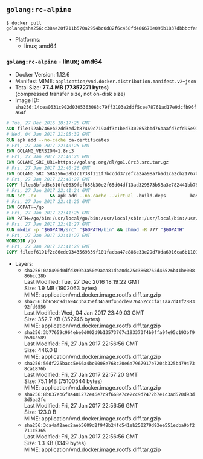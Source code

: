 ## `golang:rc-alpine`

```console
$ docker pull golang@sha256:c38ae20f711b570a2954bc0d82f6c458fd486670e096b1837dbbbcfaf27e03d8
```

-	Platforms:
	-	linux; amd64

### `golang:rc-alpine` - linux; amd64

-	Docker Version: 1.12.6
-	Manifest MIME: `application/vnd.docker.distribution.manifest.v2+json`
-	Total Size: **77.4 MB (77357271 bytes)**  
	(compressed transfer size, not on-disk size)
-	Image ID: `sha256:14cea0631c902d0305363063c79ff3103e2ddf5cee78761ad17e9dcfb96fa64f`

```dockerfile
# Tue, 27 Dec 2016 18:17:25 GMT
ADD file:92ab746eb22dd3ed2b87469c719adf3c1bed7302653bbd76baafd7cfd95e911e in / 
# Wed, 04 Jan 2017 21:05:32 GMT
RUN apk add --no-cache ca-certificates
# Fri, 27 Jan 2017 22:40:25 GMT
ENV GOLANG_VERSION=1.8rc3
# Fri, 27 Jan 2017 22:40:26 GMT
ENV GOLANG_SRC_URL=https://golang.org/dl/go1.8rc3.src.tar.gz
# Fri, 27 Jan 2017 22:40:26 GMT
ENV GOLANG_SRC_SHA256=38b1c1738f111f7bccdd372efca2aa98a7bad1ca2cb21767ba69f34ae007499c
# Fri, 27 Jan 2017 22:40:27 GMT
COPY file:8bfad5c310fe0639fcf658b30e2f65d04df13ad329573b58a3e782441bb7839c in / 
# Fri, 27 Jan 2017 22:41:24 GMT
RUN set -ex 	&& apk add --no-cache --virtual .build-deps 		bash 		gcc 		musl-dev 		openssl 		go 		&& export GOROOT_BOOTSTRAP="$(go env GOROOT)" 		&& wget -q "$GOLANG_SRC_URL" -O golang.tar.gz 	&& echo "$GOLANG_SRC_SHA256  golang.tar.gz" | sha256sum -c - 	&& tar -C /usr/local -xzf golang.tar.gz 	&& rm golang.tar.gz 	&& cd /usr/local/go/src 	&& patch -p2 -i /no-pic.patch 	&& ./make.bash 		&& rm -rf /*.patch 	&& apk del .build-deps
# Fri, 27 Jan 2017 22:41:25 GMT
ENV GOPATH=/go
# Fri, 27 Jan 2017 22:41:25 GMT
ENV PATH=/go/bin:/usr/local/go/bin:/usr/local/sbin:/usr/local/bin:/usr/sbin:/usr/bin:/sbin:/bin
# Fri, 27 Jan 2017 22:41:27 GMT
RUN mkdir -p "$GOPATH/src" "$GOPATH/bin" && chmod -R 777 "$GOPATH"
# Fri, 27 Jan 2017 22:41:27 GMT
WORKDIR /go
# Fri, 27 Jan 2017 22:41:28 GMT
COPY file:f6191f2c86edc9343569339f101facba47e886e33e29d70da6916ca6b1101a53 in /usr/local/bin/ 
```

-	Layers:
	-	`sha256:0a8490d0dfd399b3a50e9aaa81dba0d425c3868762d46526b41be00886bcc28b`  
		Last Modified: Tue, 27 Dec 2016 18:19:22 GMT  
		Size: 1.9 MB (1902063 bytes)  
		MIME: application/vnd.docker.image.rootfs.diff.tar.gzip
	-	`sha256:bb658c9d1694c3ba35ef345a0f46dcb9776452cccfa11aa7d41f288392fd6556`  
		Last Modified: Wed, 04 Jan 2017 23:49:03 GMT  
		Size: 352.7 KB (352746 bytes)  
		MIME: application/vnd.docker.image.rootfs.diff.tar.gzip
	-	`sha256:3b77659c964ebe0d002d9b13573767c193373f4b9ffa9fe95c193bf9b594c589`  
		Last Modified: Fri, 27 Jan 2017 22:56:56 GMT  
		Size: 446.0 B  
		MIME: application/vnd.docker.image.rootfs.diff.tar.gzip
	-	`sha256:56df225bacc5e66a4bc0008e768c20e6a7967917e7204b325b4794738ca1876b`  
		Last Modified: Fri, 27 Jan 2017 22:57:20 GMT  
		Size: 75.1 MB (75100544 bytes)  
		MIME: application/vnd.docker.image.rootfs.diff.tar.gzip
	-	`sha256:8b037eb6f8a481272e46e7c9f668e7ce2cc9d7472b7e1c3ad570d93d3d5aa2fc`  
		Last Modified: Fri, 27 Jan 2017 22:56:56 GMT  
		Size: 123.0 B  
		MIME: application/vnd.docker.image.rootfs.diff.tar.gzip
	-	`sha256:3da4af2aec2aeb5609d2f948b24fd541eb250279d93ee551ecba9bf2711c5365`  
		Last Modified: Fri, 27 Jan 2017 22:56:56 GMT  
		Size: 1.3 KB (1349 bytes)  
		MIME: application/vnd.docker.image.rootfs.diff.tar.gzip

